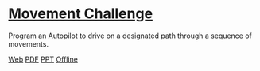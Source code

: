 # [Movement Challenge](https://education.vex.com/parent-wrapper.php?id=movement-challenge)

Program an Autopilot to drive on a designated path through a sequence of movements.

[Web](https://education.vex.com/parent-wrapper.php?id=movement-challenge)
[PDF](https://education.vex.com/xyleme_content/movement-challenge/pdf/movement-challenge.pdf)
[PPT](https://education.vex.com/xyleme_content/movement-challenge/pptx/movement-challenge.pptx)
[Offline](https://education.vex.com/xyleme_content/offline/iq/movement-challenge.zip)
